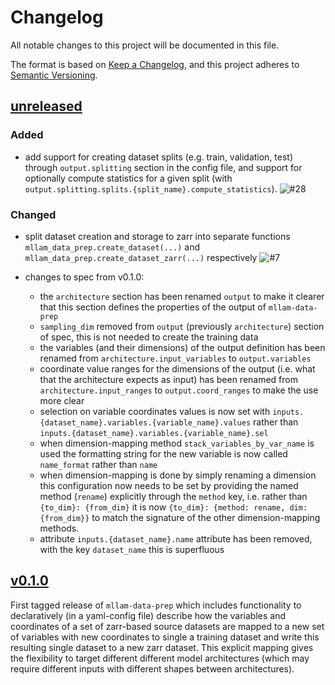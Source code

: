 # Changelog

All notable changes to this project will be documented in this file.

The format is based on [Keep a Changelog](https://keepachangelog.com/en/1.1.0/),
and this project adheres to [Semantic Versioning](https://semver.org/spec/v2.0.0.html).

## [unreleased](https://github.com/mllam/mllam-data-prep/compare/v0.1.0...HEAD)

### Added

- add support for creating dataset splits (e.g. train, validation, test)
  through `output.splitting` section in the config file, and support for
  optionally compute statistics for a given split (with
  `output.splitting.splits.{split_name}.compute_statistics`).
  ![\#28](https://github.com/mllam/mllam-data-prep/pull/10)

### Changed

- split dataset creation and storage to zarr into separate functions `mllam_data_prep.create_dataset(...)` and `mllam_data_prep.create_dataset_zarr(...)` respectively ![\#7](https://github.com/mllam/mllam-data-prep/pull/7)

- changes to spec from v0.1.0:
  - the `architecture` section has been renamed `output` to make it clearer that this section defines the
    properties of the output of `mllam-data-prep`
  - `sampling_dim` removed from `output` (previously `architecture`) section of spec, this is not needed to create the training data
  - the variables (and their dimensions) of the output definition has been renamed from `architecture.input_variables` to `output.variables`
  - coordinate value ranges for the dimensions of the output (i.e. what that the architecture expects as input) has been renamed from
    `architecture.input_ranges` to `output.coord_ranges` to make the use more clear
  - selection on variable coordinates values is now set with `inputs.{dataset_name}.variables.{variable_name}.values`
    rather than `inputs.{dataset_name}.variables.{variable_name}.sel`
  - when dimension-mapping method `stack_variables_by_var_name` is used the formatting string for the new variable
    is now called `name_format` rather than `name`
  - when dimension-mapping is done by simply renaming a dimension this configuration now needs to be set by providing
    the named method (`rename`) explicitly through the `method` key, i.e. rather than `{to_dim}: {from_dim}` it is now
    `{to_dim}: {method: rename, dim: {from_dim}}` to match the signature of the other dimension-mapping methods.
  - attribute `inputs.{dataset_name}.name` attribute has been removed, with the key `dataset_name` this is
    superfluous

## [v0.1.0](https://github.com/mllam/mllam-data-prep/releases/tag/v0.1.0)

First tagged release of `mllam-data-prep` which includes functionality to
declaratively (in a yaml-config file) describe how the variables and
coordinates of a set of zarr-based source datasets are mapped to a new set of
variables with new coordinates to single a training dataset and write this
resulting single dataset to a new zarr dataset. This explicit mapping gives the
flexibility to target different different model architectures (which may
require different inputs with different shapes between architectures).
